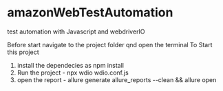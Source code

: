 # amazonWebTestAutomation
test automation with Javascript and webdriverIO

Before start navigate to the project folder qnd open the terminal
To Start this project 
1. install the dependecies as npm install
2. Run the project - npx wdio wdio.conf.js
3. open the report - allure generate allure_reports --clean  && allure open  
